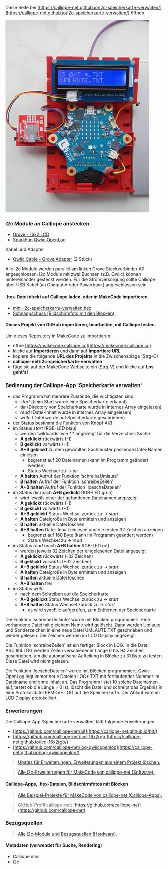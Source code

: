 
Diese Seite bei [https://calliope-net.github.io/i2c-speicherkarte-verwalten/](https://calliope-net.github.io/i2c-speicherkarte-verwalten/) öffnen.

![](speicherkarte-verwalten-460.jpg)

### i2c Module an Calliope anstecken.

* [Grove - 16x2 LCD](https://wiki.seeedstudio.com/Grove-16x2_LCD_Series/)
* [SparkFun Qwiic OpenLog](https://www.sparkfun.com/products/15164)

Kabel und Adapter

* [Qwiic Cable - Grove Adapter](https://www.sparkfun.com/products/15109) (2 Stück)

Alle i2c Module werden parallel am linken Grove Steckverbinder A0 angeschlossen. 
i2c Module mit zwei Buchsen (z.B. Qwiic) können hintereinander gesteckt werden.
Für die Stromversorgung sollte Calliope über USB Kabel (an Computer oder Powerbank) angeschlossen sein.

#### .hex-Datei direkt auf Calliope laden, oder in MakeCode importieren.

* [mini-i2c-speicherkarte-verwalten.hex](mini-i2c-speicherkarte-verwalten.hex)
* [Schnappschuss (Bildschirmfoto mit den Blöcken)](mini-i2c-speicherkarte-verwalten.png)

#### Dieses Projekt von GitHub importieren, bearbeiten, mit Calliope testen.

Um dieses Repository in MakeCode zu importieren.

* öffne [https://makecode.calliope.cc](https://makecode.calliope.cc)
* klicke auf **Importieren** und dann auf **Importiere URL**
* kopiere die folgende **URL des Projekts** in die Zwischenablage (Strg-C)
* **calliope-net/i2c-speicherkarte-verwalten**
* füge sie auf der MakeCode Webseite ein (Strg-V) und klicke auf **Los geht's!**

### Bedienung der Calliope-App 'Speicherkarte verwalten'

* das Programm hat mehrere Zustände, die wichtigsten sind:
  * *start* (beim Start wurde eine Speicherkarte erkannt)
  * *dir*   (Directory von Speicherkarte wurde in internes Array eingelesen)
  * *read*  (Datei-Inhalt wurde in internes Array eingelesen)
  * *write* (Datei wurde auf Speicherkarte geschrieben)
* der Status bestimmt die Funktion von Knopf A/B
* im Status *start* (RGB-LED blau)
  * werden 'wildcards' wie \*.* angezeigt für die Verzeichnis Suche
  * **A geklickt** rückwärts (-1)
  * **B geklickt** vorwärts (+1)
  * **A+B geklickt** zu dem gewählten Suchmuster passende Datei-Namen einlesen
    * begrenzt auf 20 Dateinamen (kann im Programm geändert werden)
    * Status Wechsel zu → *dir*
  * **A halten** Aufruf der Funktion 'schreibeUmlaute'
  * **B halten** Aufruf der Funktion 'schreibeZeilen'
  * **A+B halten** Aufruf der Funktion 'loescheDateien'
* im Status *dir* (nach **A+B geklickt** RGB-LED grün)
  * wird jeweils einer der gefundenen Dateinamen angezeigt
  * **A geklickt** rückwärts (-1)
  * **B geklickt** vorwärts (+1)
  * **A+B geklickt** Status Wechsel zurück zu → *start*
  * **A halten** Dateigröße in Byte ermitteln und anzeigen
  * **B halten** aktuelle Datei löschen
  * **A+B halten** Datei-Inhalt einlesen und die ersten 32 Zeichen anzeigen
    * begrenzt auf 160 Byte (kann im Programm geändert werden)
    * Status Wechsel zu → *read*
* im Status *read* (nach **A+B halten** RGB-LED rot)
  * werden jeweils 32 Zeichen der eingelesenen Datei angezeigt
  * **A geklickt** rückwärts (-32 Zeichen)
  * **B geklickt** vorwärts (+32 Zeichen)
  * **A+B geklickt** Status Wechsel zurück zu → *start*
  * **A halten** Dateigröße in Byte ermitteln und anzeigen
  * **B halten** aktuelle Datei löschen
  * **A+B halten** frei
* im Status *write*
  * nach dem Schreiben auf die Speicherkarte
  * **A+B geklickt** Status Wechsel zurück zu → *start*
  * **A+B halten** Status Wechsel zurück zu → *start*
    * es wird syncFile aufgerufen, zum Entfernen der Speicherkarte

Die Funktion 'schreibeUmlaute' wurde mit Blöcken programmiert. Eine vorhandene Datei mit gleichem Name wird gelöscht.
Dann werden Umlaute und Sonderzeichen in eine neue Datei UMLAUTE.TXT geschrieben und wieder gelesen. Die Zeichen werden im LCD Display angezeigt.

Die Funktion 'schreibeZeilen' ist ein fertiger Block in LOG. In die Datei ASCII94.LOG werden Zeilen verschiedener Länge 0 bis 94 Zeichen
geschrieben, um die automatische Aufteilung in Blöcke zu 31 Byte zu testen. Diese Datei wird nicht gelesen.

Die Funktion 'loescheDateien' wurde mit Blöcken programmiert. Qwiic OpenLog legt immer neue Dateien LOG*.TXT mit fortlaufender Nummer
im Dateiname und ohne Inhalt an. Das Programm listet 10 solche Dateinamen auf, testet ob die Länge = 0 ist, löscht die Datei und schreibt
das Ergebnis in eine Protokolldatei REMOVE.LOG auf die Speicherkarte. Der Ablauf wird im LCD Display protokolliert.

### Erweiterungen

Die Calliope-App 'Speicherkarte verwalten' lädt folgende Erweiterungen:

* [https://github.com/calliope-net/bit](https://calliope-net.github.io/bit/)
* [https://github.com/calliope-net/lcd-16x2rgb](https://calliope-net.github.io/lcd-16x2rgb/)
* [https://github.com/calliope-net/log-qwiicopenlog](https://calliope-net.github.io/log-qwiicopenlog/)

> [Upates für Erweiterungen; Erweiterungen aus einem Projekt löschen.](https://calliope-net.github.io/i2c-liste#updates)

> [Alle i2c-Erweiterungen für MakeCode von calliope-net (Software).](https://calliope-net.github.io/i2c-liste#erweiterungen)

#### Calliope-Apps, .hex-Dateien, Bildschirmfotos mit Blöcken

> [Alle Beispiel-Projekte für MakeCode von calliope-net (Calliope-Apps).](https://calliope-net.github.io/i2c-liste#programmierbeispiele)

> GitHub-Profil calliope-net: [https://github.com/calliope-net](https://github.com/calliope-net)

### Bezugsquellen

> [Alle i2c-Module und Bezugsquellen (Hardware).](https://calliope-net.github.io/i2c-liste#bezugsquellen)

#### Metadaten (verwendet für Suche, Rendering)

* Calliope mini
* i2c
